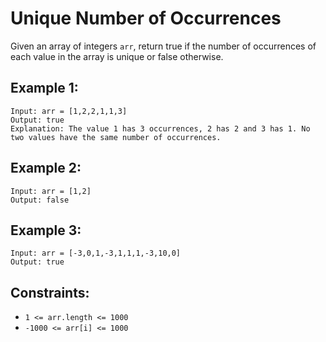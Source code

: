 # Unique Number of Occurrences

Given an array of integers `arr`, return true if the number of occurrences of each value in the array is unique or false
otherwise.

## Example 1:

```
Input: arr = [1,2,2,1,1,3]
Output: true
Explanation: The value 1 has 3 occurrences, 2 has 2 and 3 has 1. No two values have the same number of occurrences.
```

## Example 2:

```
Input: arr = [1,2]
Output: false
```

## Example 3:

```
Input: arr = [-3,0,1,-3,1,1,1,-3,10,0]
Output: true
```

## Constraints:

* `1 <= arr.length <= 1000`
* `-1000 <= arr[i] <= 1000`

